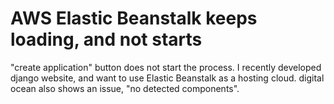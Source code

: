 
# AWS Elastic Beanstalk keeps loading, and not starts

"create application" button does not start the process.
I recently developed django website, and want to use Elastic Beanstalk as a hosting cloud.
digital ocean also shows an issue, "no detected components".

        
